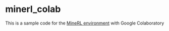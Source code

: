 # minerl_colab

This is a sample code for the [MineRL environment](http://minerl.io/docs/index.html) with Google Colaboratory
